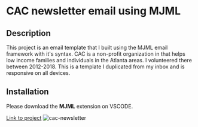# CAC newsletter email using MJML

## Description
This project is an email template that I built using the MJML email framework with it's syntax.
CAC is a non-profit organization in that helps low income families and individuals in the Atlanta areas.
I volunteered there between 2012-2018. This is a template I duplicated from my inbox and is responsive on all devices.
## Installation
Please download the **MJML** extension on VSCODE.

[Link to project](https://cac-newsletter-email.netlify.app/)
![cac-newsletter](https://i.ibb.co/ZT82sFK/cac.png)
